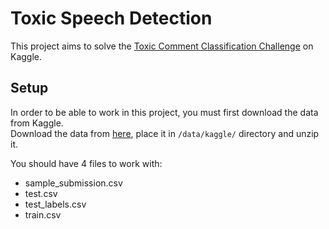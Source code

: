 # Toxic Speech Detection
This project aims to solve the [Toxic Comment Classification Challenge](https://www.kaggle.com/competitions/jigsaw-toxic-comment-classification-challenge/overview)
on Kaggle.

## Setup
In order to be able to work in this project, you must first download the data from Kaggle.  
Download the data from [here](https://www.kaggle.com/competitions/jigsaw-toxic-comment-classification-challenge/data),
place it in `/data/kaggle/` directory and unzip it.

You should have 4 files to work with: 
- sample_submission.csv
- test.csv
- test_labels.csv
- train.csv
